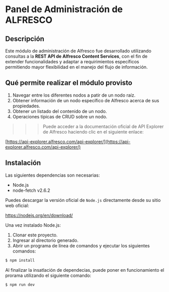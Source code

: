 # Panel de Administración de ALFRESCO

## Descripción

Este módulo de administración de Alfresco fue desarrollado utilizando consultas a la __REST API de Alfresco Content Services__, con el fin de extender funcionalidades y adaptar a requirimientos específicos permitiendo mayor flexibilidad en el manejo del flujo de información.

## Qué permite realizar el módulo provisto

1. Navegar entre los diferentes nodos a patir de un nodo raíz.
2. Obtener información de un nodo específico de Alfresco acerca de sus propiedades.
3. Obtener un listado del contenido de un nodo.
4. Operaciones típicas de CRUD sobre un nodo.


>>> Puede acceder a la documentación oficial de API Explorer de Alfresco haciendo clic en el siguiente enlace:

[https://api-explorer.alfresco.com/api-explorer/](https://api-explorer.alfresco.com/api-explorer/)

## Instalación

Las siguientes dependencias son necesarias:

* Node.js
* node-fetch v2.6.2

Puedes descargar la versión oficial de `Node.js` directamente desde su sitio web oficial:

https://nodejs.org/en/download/

Una vez instalado Node.js:
1. Clonar este proyecto.
2. Ingresar al directorio generado.
3. Abrir un programa de línea de comandos y ejecutar los siguientes comandos:

``` bash
$ npm install
```

Al finalizar la insatlación de dependecias, puede poner en funcionamiento el prorama utilizando el siguiente comando:

``` bash
$ npm run dev
```


